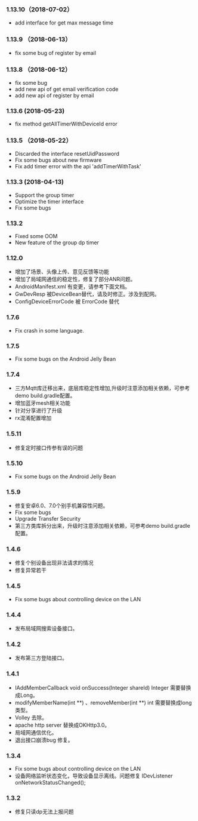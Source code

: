 ### 1.13.10（2018-07-02）
* add interface for get max message time

### 1.13.9 （2018-06-13）
* fix some bug of register by email

### 1.13.8 （2018-06-12）
* fix some bug
* add new api of get email verification code  
* add new api of register by email

### 1.13.6  (2018-05-23)
* fix method getAllTimerWithDeviceId error

### 1.13.5 （2018-05-22）
* Discarded the interface resetUidPassword
* Fix some bugs about new firmware
* Fix add timer error with the api 'addTimerWithTask'

### 1.13.3 (2018-04-13)

* Support the group timer
* Optimize the timer interface
* Fix some bugs

### 1.13.2

* Fixed some OOM
* New feature of the group dp timer

### 1.12.0

* 增加了场景、头像上传、意见反馈等功能
* 增加了局域网通信的稳定性，修复了部分ANR问题。
* AndroidManifest.xml 有变更，请参考下面文档。
* GwDevResp 被DeviceBean替代，请及时修正。涉及到配网。
* ConfigDeviceErrorCode 被 ErrorCode 替代

### 1.7.6

* Fix crash in some language.

### 1.7.5
* Fix some bugs on the Android Jelly Bean

### 1.7.4
* 三方Mqtt库迁移出来，底层库稳定性增加,升级时注意添加相关依赖，可参考demo build.gradle配置。
* 增加蓝牙mesh相关功能
* 针对分享进行了升级
* rx混淆配置增加


### 1.5.11
* 修复定时接口传参有误的问题

### 1.5.10
* Fix some bugs on the Android Jelly Bean

### 1.5.9
* 修复安卓6.0、7.0个别手机兼容性问题。
* Fix some bugs
* Upgrade Transfer Security
* 第三方类库拆分出来，升级时注意添加相关依赖，可参考demo build.gradle配置。

### 1.4.6
* 修复个别设备出现非法请求的情况
* 修复异常若干

### 1.4.5
* Fix some bugs about controlling device on the LAN

### 1.4.4
* 发布局域网搜索设备接口。

### 1.4.2
* 发布第三方登陆接口。

### 1.4.1
* IAddMemberCallback    void onSuccess(Integer shareId)  Integer 需要替换成Long。
* modifyMemberName(int **) 、removeMember(int **) int 需要替换成long 类型。
* Volley 去除。
* apache http server 替换成OKHttp3.0。
* 局域网通信优化。
* 退出接口崩溃bug 修复。

### 1.3.4
* Fix some bugs about controlling device on the LAN
* 设备网络监听状态变化，导致设备显示离线。问题修复 IDevListener onNetworkStatusChanged();

### 1.3.2
* 修复只读dp无法上报问题

